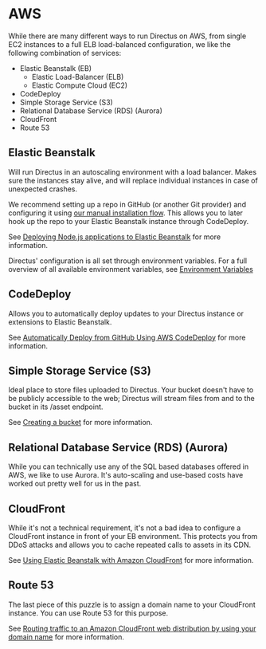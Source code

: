 # AWS

While there are many different ways to run Directus on AWS, from single EC2 instances to a full ELB load-balanced
configuration, we like the following combination of services:

- Elastic Beanstalk (EB)
  - Elastic Load-Balancer (ELB)
  - Elastic Compute Cloud (EC2)
- CodeDeploy
- Simple Storage Service (S3)
- Relational Database Service (RDS) (Aurora)
- CloudFront
- Route 53

## Elastic Beanstalk

Will run Directus in an autoscaling environment with a load balancer. Makes sure the instances stay alive, and will
replace individual instances in case of unexpected crashes.

We recommend setting up a repo in GitHub (or another Git provider) and configuring it using
[our manual installation flow](/guides/installation/manual/#installing-manually). This allows you to later hook up the repo to your Elastic
Beanstalk instance through CodeDeploy.

See
[Deploying Node.js applications to Elastic Beanstalk](https://docs.aws.amazon.com/elasticbeanstalk/latest/dg/create_deploy_nodejs.html)
for more information.

Directus' configuration is all set through environment variables. For a full overview of all available environment
variables, see [Environment Variables](/reference/environment-variables)

## CodeDeploy

Allows you to automatically deploy updates to your Directus instance or extensions to Elastic Beanstalk.

See
[Automatically Deploy from GitHub Using AWS CodeDeploy](https://aws.amazon.com/blogs/devops/automatically-deploy-from-github-using-aws-codedeploy/)
for more information.

## Simple Storage Service (S3)

Ideal place to store files uploaded to Directus. Your bucket doesn't have to be publicly accessible to the web; Directus
will stream files from and to the bucket in its /asset endpoint.

See [Creating a bucket](https://docs.aws.amazon.com/AmazonS3/latest/gsg/CreatingABucket.html) for more information.

## Relational Database Service (RDS) (Aurora)

While you can technically use any of the SQL based databases offered in AWS, we like to use Aurora. It's auto-scaling
and use-based costs have worked out pretty well for us in the past.

## CloudFront

While it's not a technical requirement, it's not a bad idea to configure a CloudFront instance in front of your EB
environment. This protects you from DDoS attacks and allows you to cache repeated calls to assets in its CDN.

See
[Using Elastic Beanstalk with Amazon CloudFront](https://docs.aws.amazon.com/elasticbeanstalk/latest/dg/AWSHowTo.cloudfront.html)
for more information.

## Route 53

The last piece of this puzzle is to assign a domain name to your CloudFront instance. You can use Route 53 for this
purpose.

See
[Routing traffic to an Amazon CloudFront web distribution by using your domain name](https://docs.aws.amazon.com/Route53/latest/DeveloperGuide/routing-to-cloudfront-distribution.html)
for more information.
